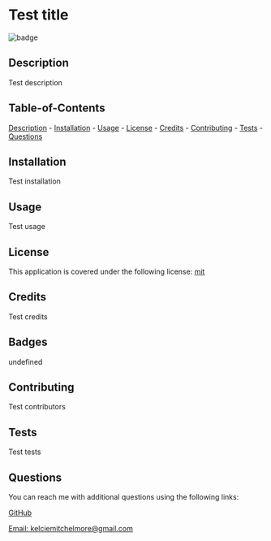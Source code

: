 
  # Test title

  ![badge](https://img.shields.io/badge/license-mit-blue)

  ## Description
  Test description
  ## Table-of-Contents
  [Description](#description) - 
  [Installation](#installation) - 
  [Usage](#usage) - 
  [License](#license) - 
  [Credits](#credits) - 
  [Contributing](#contributing) - 
  [Tests](#tests) - 
  [Questions](#questions) 

  ## Installation
  Test installation
  ## Usage
  Test usage
  ## License
  This application is covered under the following license: 
    [mit](https://choosealicense.com/licenses/mit)
    
  ## Credits
   Test credits
  ## Badges
  undefined
  ## Contributing
  Test contributors
  ## Tests
  Test tests
  ## Questions

  You can reach me with additional questions using the following links: 

  [GitHub](https://github.com/kelcmitch97)
  
  [Email: kelciemitchelmore@gmail.com](mailto:kelciemitchelmore@gmail.com)
